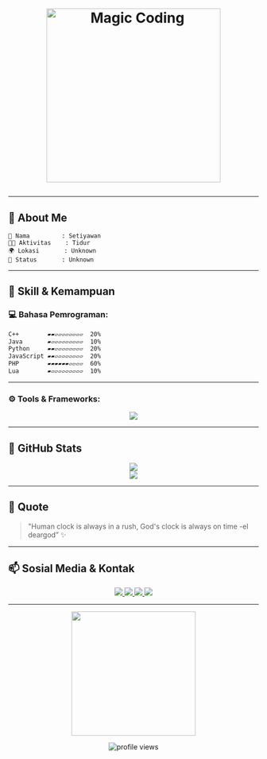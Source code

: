 
<!-- ABOUT ME -->
<h1 YO! </h1>

<p align="center">
  <img src="https://media.giphy.com/media/0D75UbtDyzYunTj5NW/giphy.gif" width="350" alt="Magic Coding" />
</p>

---

## 🎨 About Me

```
🧠 Nama         : Setiyawan 
🧑‍💻 Aktivitas    : Tidur
🌍 Lokasi       : Unknown 
🧙 Status       : Unknown 
```

---

## 🚀 Skill & Kemampuan

### 💻 Bahasa Pemrograman:
```markdown
C++        ▰▰▱▱▱▱▱▱▱▱  20%  
Java       ▰▱▱▱▱▱▱▱▱▱  10%  
Python     ▰▰▱▱▱▱▱▱▱▱  20%  
JavaScript ▰▰▱▱▱▱▱▱▱▱  20%  
PHP        ▰▰▰▰▰▰▱▱▱▱  60%  
Lua        ▰▱▱▱▱▱▱▱▱▱  10%
```

---

### ⚙️ Tools & Frameworks:
<p align="center">
  <img src="https://skillicons.dev/icons?i=vscode,github,laravel,bootstrap,tailwind,mysql,lua,php,js,py,java,cpp&theme=dark" />
</p>

---

## 🧪 GitHub Stats

<p align="center">
  <img src="https://github-readme-stats.vercel.app/api?username=USERNAME-GITHUB&show_icons=true&theme=tokyonight&hide_border=true&custom_title=🔥+Statistik+Saya" />
  <br>
  <img src="https://github-readme-streak-stats.herokuapp.com/?user=USERNAME-GITHUB&theme=tokyonight&hide_border=true" />
</p>

---


## 🌌 Quote 

> "Human clock is always in a rush, God's clock is always on time -el deargod” ✨

---

## 📫 Sosial Media & Kontak

<p align="center">
  <a href="https://www.tiktok.com/" target="_blank">
    <img src="https://img.shields.io/badge/TikTok-%231DA1F2.svg?style=for-the-badge&logo=tiktok&logoColor=white" />
  </a>
  <a href="https://instagram.com/ayswann_" target="_blank">
    <img src="https://img.shields.io/badge/Instagram-E4405F?style=for-the-badge&logo=instagram&logoColor=white" />
  </a>
  <a href="https://discord.com/users/123456789012345678" target="_blank">
    <img src="https://img.shields.io/badge/Discord-ayswann-7289DA?style=for-the-badge&logo=discord&logoColor=white" />
  </a>
  <a href="https://www.roblox.com/users/reaxelord" target="_blank">
    <img src="https://img.shields.io/badge/Roblox-Reaxelord-red?style=for-the-badge&logo=roblox" />
  </a>
</p>

---

<p align="center">
  <img src="https://media.giphy.com/media/SWoSkN6DxTszqIKEqv/giphy.gif" width="250" />
</p>

<p align="center">
  <img src="https://komarev.com/ghpvc/?username=USERNAME-GITHUB&label=Kunjungan+Profil&color=0e75b6&style=flat-square" alt="profile views" />
</p>
